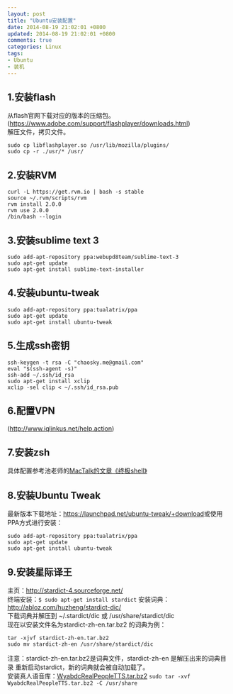 ```yaml
---
layout: post
title: "Ubuntu安装配置"
date: 2014-08-19 21:02:01 +0800
updated: 2014-08-19 21:02:01 +0800
comments: true
categories: Linux
tags:
- Ubuntu
- 装机
---
```

## 1.安装flash
从flash官网下载对应的版本的压缩包。(https://www.adobe.com/support/flashplayer/downloads.html)  
解压文件，拷贝文件。
```
sudo cp libflashplayer.so /usr/lib/mozilla/plugins/
sudo cp -r ./usr/* /usr/
```

## 2.安装RVM
```  
curl -L https://get.rvm.io | bash -s stable
source ~/.rvm/scripts/rvm
rvm install 2.0.0
rvm use 2.0.0
/bin/bash --login
```

## 3.安装sublime text 3
```
sudo add-apt-repository ppa:webupd8team/sublime-text-3
sudo apt-get update
sudo apt-get install sublime-text-installer
```

## 4.安装ubuntu-tweak
```
sudo add-apt-repository ppa:tualatrix/ppa
sudo apt-get update
sudo apt-get install ubuntu-tweak
```

## 5.生成ssh密钥
```
ssh-keygen -t rsa -C "chaosky.me@gmail.com"
eval "$(ssh-agent -s)"
ssh-add ~/.ssh/id_rsa
sudo apt-get install xclip
xclip -sel clip < ~/.ssh/id_rsa.pub
```

## 6.配置VPN
(http://www.iqlinkus.net/help.action)

## 7.安装zsh
具体配置参考池老师的[MacTalk的文章《终极shell》](http://macshuo.com/?p=676)

## 8.安装Ubuntu Tweak
最新版本下载地址：<https://launchpad.net/ubuntu-tweak/+download>或使用PPA方式进行安装：  
```
sudo add-apt-repository ppa:tualatrix/ppa
sudo apt-get update
sudo apt-get install ubuntu-tweak
```

## 9.安装星际译王
主页：<http://stardict-4.sourceforge.net/>  
终端安装：`$ sudo apt-get install stardict`
安装词典：<http://abloz.com/huzheng/stardict-dic/>  
下载词典并解压到 ~/.stardict/dic 或 /usr/share/stardict/dic  
现在以安装文件名为stardict-zh-en.tar.bz2 的词典为例：  
```
tar -xjvf stardict-zh-en.tar.bz2
sudo mv stardict-zh-en /usr/share/stardict/dic
```
注意：stardict-zh-en.tar.bz2是词典文件，stardict-zh-en 是解压出来的词典目录
重新启动stardict，新的词典就会被自动加载了。  
安装真人语音库：[WyabdcRealPeopleTTS.tar.bz2](http://sourceforge.net/projects/stardict-4/files/WyabdcRealPeopleTTS/WyabdcRealPeopleTTS.tar.bz2/download)
`sudo tar -xvf WyabdcRealPeopleTTS.tar.bz2 -C /usr/share`


